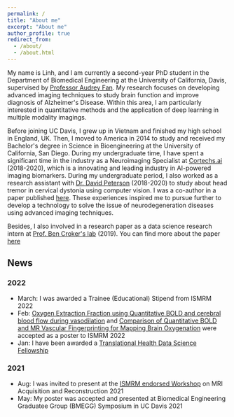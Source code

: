 ```yaml
---
permalink: /
title: "About me"
excerpt: "About me"
author_profile: true
redirect_from: 
  - /about/
  - /about.html
---
```


My name is Linh, and I am currently a second-year PhD student in the Department of Biomedical Engineering at the University of California, Davis, supervised by [Professor Audrey Fan](https://fanlab.engineering.ucdavis.edu). My research focuses on developing advanced imaging techniques to study brain function and improve diagnosis of Alzheimer's Disease. Within this area, I am particularly interested in quantitative methods and the application of deep learning in multiple modality imagings. 

Before joining UC Davis, I grew up in Vietnam and finished my high school in England, UK. Then, I moved to America in 2014 to study and received my Bachelor's degree in Science in Bioengineering at the University of California, San Diego. During my undergraduate time, I have spent a significant time in the industry as a Neuroimaging Specialist at [Cortechs.ai](https://www.cortechs.ai) (2018-2020), which is a innovating and leading industry in AI-powered imaging biomarkers. During my undergraduate period, I also worked as a research assistant with [Dr. David Peterson](https://cnc.ucsd.edu) (2018-2020) to study about head tremor in cervical dystonia using computer vision. I was a co-author in a paper published [here](hhttps://www.sciencedirect.com/science/article/pii/S0022510X22000132). These experiences inspired me to pursue further to develop a technology to solve the issue of neurodegeneration diseases using advanced imaging techniques.

 Besides, I also involved in a research paper as a data science research intern at [Prof. Ben Croker's lab](https://www.crokerlab.com/home) (2019). You can find more about the paper [here](https://www.jci.org/articles/view/147076)

## News

### 2022
- March: I was awarded a Trainee (Educational) Stipend from ISMRM 2022
- Feb: [Oxygen Extraction Fraction using Quantitative BOLD and cerebral blood flow during vasodilation](https://submissions.mirasmart.com/ISMRM2022/Itinerary/ConferenceMatrixEventDetail.aspx?ses=G-144) and [Comparison of Quantitative BOLD and MR Vascular Fingerprinting for Mapping Brain Oxygenation](https://submissions.mirasmart.com/ISMRM2022/Itinerary/ConferenceMatrixEventDetail.aspx?ses=G-144) were accepted as a poster to ISMRM 2022
- Jan: I have been awarded a [Translational Health Data Science Fellowship](https://datalab.ucdavis.edu/2021/12/17/announcing-2022-translational-health-data-science-fellows/)

### 2021
- Aug: I was invited to present at the [ISMRM endorsed Workshop](https://mriworkshop.mgh.harvard.edu/workshop-program/) on MRI Acquisition and Reconstruction 2021
- May: My poster was accepted and presented at Biomedical Engineering Graduatee Group (BMEGG) Symposium in UC Davis 2021